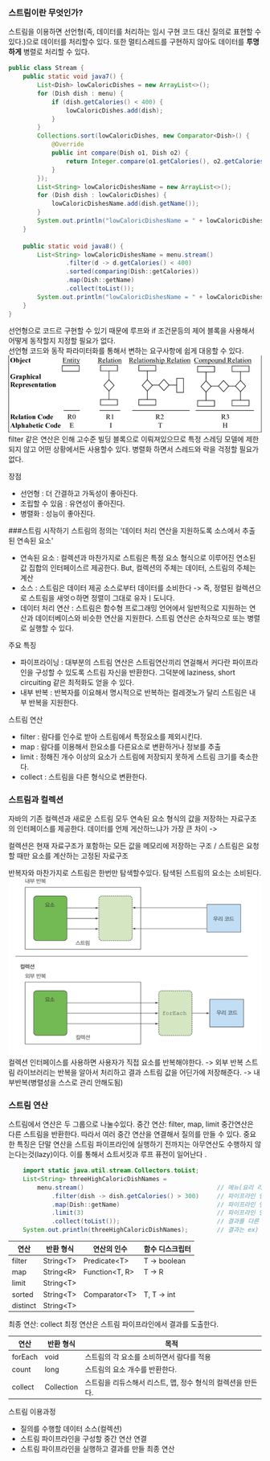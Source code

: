 ### 스트림이란 무엇인가?

스트림을 이용하면 선언형(즉, 데이터를 처리하는 임시 구현 코드 대신 질의로 표현할 수 있다.)으로 데이터를 처리할수 있다. 또한 멀티스레드를 구현하지 않아도 데이터를 **투명하게** 병렬로 처리할 수 있다.

```java
public class Stream {
    public static void java7() {
        List<Dish> lowCaloricDishes = new ArrayList<>();
        for (Dish dish : menu) {
            if (dish.getCalories() < 400) {
                lowCaloricDishes.add(dish);
            }
        }
        Collections.sort(lowCaloricDishes, new Comparator<Dish>() {
            @Override
            public int compare(Dish o1, Dish o2) {
                return Integer.compare(o1.getCalories(), o2.getCalories());
            }
        });
        List<String> lowCaloricDishesName = new ArrayList<>();
        for (Dish dish : lowCaloricDishes) {
            lowCaloricDishesName.add(dish.getName());
        }
        System.out.println("lowCaloricDishesName = " + lowCaloricDishesName);
    }

    public static void java8() {
        List<String> lowCaloricDishesName = menu.stream()
                .filter(d -> d.getCalories() < 400)
                .sorted(comparing(Dish::getCalories))
                .map(Dish::getName)
                .collect(toList());
        System.out.println("lowCaloricDishesName = " + lowCaloricDishesName);
    }
}
```

선언형으로 코드르 구현할 수 있기 때문에 루프와 if 조건문등의 제어 블록을 사용해서 어떻게 동작할지 지정할 필요가 없다.  
선언형 코드와 동작 파라미터화를 통해서 변하는 요구사항에 쉽게 대응할 수 있다.
![고수준빌딩블록](../img/ch04-01-고수준빌딩블록.png)
filter 같은 연산은 인해 고수준 빌딩 블록으로 이뤄져있으므로 특정 스레딩 모델에 제한되지 않고 어떤 상황에서든 사용할수 있다.
병렬화 하면서 스레드와 락을 걱정할 필요가 없다.

장점
- 선언형 : 더 간결하고 가독성이 좋아진다.
- 조립할 수 있음 : 유연성이 좋아진다.
- 병렬화 : 성능이 좋아진다.

###스트림 시작하기
스트림의 정의는 '데이터 처리 연산을 지원하도록 소스에서 추출된 연속된 요소'

- 연속된 요소 : 컬렉션과 마찬가지로 스트림은 특정 요소 형식으로 이루어진 연소된 값 집합의 인터페이스르 제공한다.  But, 컬렉션의 주체는 데이터, 스트림의 주체는 계산
- 소스 : 스트림은 데이터 제공 소스로부터 데이터를 소비한다 -> 즉, 정렬된 컬렉션으로 스트림을 새엇ㅇ하면 정렬이 그대로 유자ㅣ도니다.
- 데이터 처리 연산 : 스트림은 함수형 프로그래밍 언어에서 일반적으로 지원하는 연산과 데이터베이스와 비슷한 연산을 지원한다. 스트림 연산은 순차적으로 또는 병렬로 실행할 수 있다.

주요 특징
- 파이프라이닝 : 대부분의 스트림 연산은 스트림연산끼리 연걸해서 커다란 파이프라인을 구성할 수 있도록 스트림 자신을 반환한다.
  그덕분에 laziness, short circuiting 같은 최적화도 얻을 수 있다.
- 내부 반복 : 반복자를 이요해서 명시적으로 반복하는 컬레겻노가 달리 스트림은 내부 반복을 지원한다.

스트림 연산
- filter : 람다를 인수로 받아 스트림에서 특정요소를 제외시킨다.
- map : 람다를 이용해서 한요소를 다른요소로 변환하거나 정보를 추출
- limit : 정해진 개수 이상의 요소가 스트림에 저장되지 못하게 스트림 크기를 축소한다.
- collect : 스트림을 다른 형식으로 변환한다.

### 스트림과 컬렉션
자바의 기존 컬렉션과 새로운 스트림 모두 연속된 요소 형식의 값을 저장하는 자료구조의 인터페이스를 제공한다.
데이터를 언제 게산하느냐가 가장 큰 차이 ->

컬렉션은 현재 자료구조가 포함하는 모든 값을 메모리에 저장하는 구조 / 스트림은 요청할 때만 요소를 계산하는 고정된 자료구조

반복자와 마찬가지로 스트림은 한번만 탐색할수있다. 탐색된 스트림의 요소는 소비된다.
![외부반복내부반복](../img/ch04-02-내부반복-외부반복.png)
컬렉션 인터페이스를 사용하면 사용자가 직접 요소를 반복해야한다. -> 외부 반복
스트림 라이브러리는 반복을 알아서 처리하고 결과 스트림 값을 어딘가에 저장해준다. -> 내부반복(병렬성을 스스로 관리 안해도됨)

### 스트림 연산
스트림에서 연산은 두 그룹으로 나눌수있다.
중간 연산: filter, map, limit
중간연산은 다른 스트림을 반환한다. 따라서 여러 중간 연산을 연결해서 질의를 만들 수 있다.
중요한 특징은 단말 연산을 스트림 파이프라인에 실행하기 전까지는 아무연산도 수행하지 않는다는것(lazy)이다. 이를 통해서 쇼트서킷과 루프 퓨전이 일어난다 .

```java
    import static java.util.stream.Collectors.toList;
    List<String> threeHighCaloricDishNames = 
        menu.stream()                                     // 메뉴(요리 리스트)에서 스트림 얻기         
            .filter(dish -> dish.getCalories() > 300)     // 파이프라인 연산 만들기 1. 고칼로리 요리 필터링
            .map(Dish::getName)                           // 파이프라인 연산 만들기 2. 요리명 추출
            .limit(3)                                     // 파이프라인 연산 만들기 3. 선착순 세 개만 선택
            .collect(toList());                           // 결과를 다른 리스트로 저장
    System.out.println(threeHighCaloricDishNames);        // 결과는 ex) [pork,beef,chicken]이다.
```

| 연산       | 반환 형식           | 연산의 인수               | 함수 디스크립터     |  
|----------|-----------------|----------------------|--------------|
| filter   | String&lt;T&gt; | Predicate&lt;T&gt;   | T -> boolean |
| map      | String&lt;R&gt; | Function&lt;T, R&gt; | T -> R       |
| limit    | String&lt;T&gt; |                      |              |
| sorted   | String&lt;T&gt; | Comparator&lt;T&gt;  | T, T -> int  |
| distinct | String&lt;T&gt; |                      |              |

최종 연산: collect
최정 연산은 스트림 파이프라인에서 결과를 도출한다.

| 연산       | 반환 형식      | 목적                                  |  
|----------|------------|-------------------------------------|
| forEach  | void       | 스트림의 각 요소를 소비하면서 람다를 적용             |
| count    | long       | 스트림의 요소 개수를 반환한다.                   |
| collect  | Collection | 스트림을 리듀스해서 리스트, 맵, 정수 형식의 컬렉션을 만든다. |

스트림 이용과정
- 질의를 수행할 데이터 소스(컬렉션)
- 스트림 파이프라인을 구성할 중간 연산 연결
- 스트림 파이프라인을 실행하고 결과를 만들 최종 연산